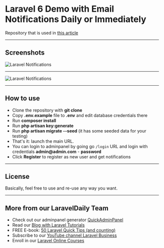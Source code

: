 # Laravel 6 Demo with Email Notifications Daily or Immediately

Repository that is used in [this article](https://quickadminpanel.com/blog/laravel-user-notifications-send-immediately-or-daily-digest/)

- - - - -

## Screenshots 

![Laravel Notifications](https://quickadminpanel.com/blog/wp-content/uploads/2019/12/Screen-Shot-2019-12-21-at-11.05.29-AM.png)

- - - - -

![Laravel Notifications](https://quickadminpanel.com/blog/wp-content/uploads/2019/12/Screen-Shot-2019-12-21-at-11.21.56-AM.png)

- - - - -

## How to use

- Clone the repository with __git clone__
- Copy __.env.example__ file to __.env__ and edit database credentials there
- Run __composer install__
- Run __php artisan key:generate__
- Run __php artisan migrate --seed__ (it has some seeded data for your testing)
- That's it: launch the main URL. 
- You can login to adminpanel by going go `/login` URL and login with credentials __admin@admin.com__ - __password__
- Click __Register__ to register as new user and get notifications


- - - - -

## License

Basically, feel free to use and re-use any way you want.

- - - - -

## More from our LaravelDaily Team

- Check out our adminpanel generator [QuickAdminPanel](https://quickadminpanel.com)
- Read our [Blog with Laravel Tutorials](https://laraveldaily.com)
- FREE E-book: [50 Laravel Quick Tips (and counting)](https://laraveldaily.com/free-e-book-40-laravel-quick-tips-and-counting/)
- Subscribe to our [YouTube channel Laravel Business](https://www.youtube.com/channel/UCTuplgOBi6tJIlesIboymGA)
- Enroll in our [Laravel Online Courses](https://laraveldaily.teachable.com/)
